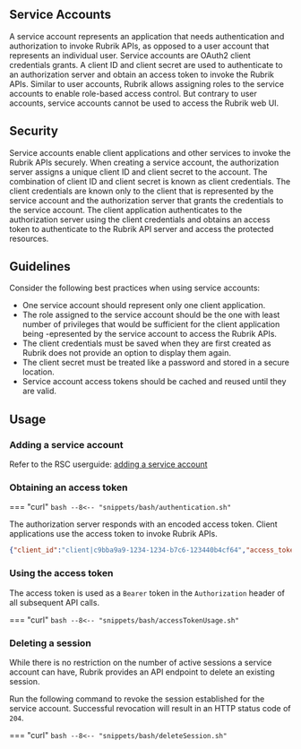 
## Service Accounts
A service account represents an application that needs authentication and authorization to invoke Rubrik APIs, as opposed to a user account that represents an individual user. Service accounts are OAuth2 client credentials grants. A client ID and client secret are used to authenticate to an authorization server and obtain an access token to invoke the Rubrik APIs. Similar to user accounts, Rubrik allows assigning roles to the service accounts to enable role-based access control. But contrary to user accounts, service accounts cannot be used to access the Rubrik web UI.

## Security
Service accounts enable client applications and other services to invoke the Rubrik APIs securely. When creating a service account, the authorization server assigns a unique client ID and client secret to the account. The combination of client ID and client secret is known as client credentials. The client credentials are known only to the client that is represented by the service account and the authorization server that grants the credentials to the service account. The client application authenticates to the authorization server using the client credentials and obtains an access token to authenticate to the Rubrik API server and access the protected resources.

## Guidelines
Consider the following best practices when using service accounts:

  - One service account should represent only one client application.
  - The role assigned to the service account should be the one with least number of privileges that would be sufficient for the client application being   -epresented by the service account to access the Rubrik APIs.
  - The client credentials must be saved when they are first created as Rubrik does not provide an option to display them again.
  - The client secret must be treated like a password and stored in a secure location.
  - Service account access tokens should be cached and reused until they are valid.

## Usage

### Adding a service account
Refer to the RSC userguide: [adding a service account](https://docs.rubrik.com/en-us/saas/saas/adding_a_service_account.html)

### Obtaining an access token
=== "curl"
    ```bash
    --8<-- "snippets/bash/authentication.sh"
    ```

The authorization server responds with an encoded access token. Client applications use the access token to invoke Rubrik APIs.

```json
{"client_id":"client|c9bba9a9-1234-1234-b7c6-123440b4cf64","access_token":"eyJ...","expires_in":43200}
```

### Using the access token

The access token is used as a `Bearer` token in the `Authorization` header of all subsequent API calls.

=== "curl"
    ```bash
    --8<-- "snippets/bash/accessTokenUsage.sh"
    ```

### Deleting a session
While there is no restriction on the number of active sessions a service account can have, Rubrik provides an API endpoint to delete an existing session.

Run the following command to revoke the session established for the service account. Successful revocation will result in an HTTP status code of `204`.

=== "curl"
    ```bash
    --8<-- "snippets/bash/deleteSession.sh"
    ```